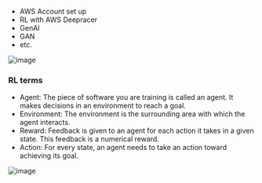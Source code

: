 
- AWS Account set up
- RL with AWS Deepracer
- GenAI
- GAN
- etc.

![image](https://github.com/user-attachments/assets/7e5c9651-2ef5-4a1f-93e7-04946bf09c2d)

### RL terms
- Agent: The piece of software you are training is called an agent. It makes decisions in an environment to reach a goal.
- Environment: The environment is the surrounding area with which the agent interacts.
- Reward: Feedback is given to an agent for each action it takes in a given state. This feedback is a numerical reward.
- Action: For every state, an agent needs to take an action toward achieving its goal.

![image](https://github.com/user-attachments/assets/c5cc940c-4198-4242-b746-cb2b0de8da12)
